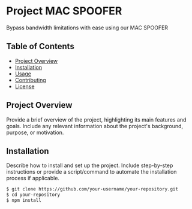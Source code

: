 # Project MAC SPOOFER

Bypass bandwidth limitations with ease using our MAC SPOOFER

## Table of Contents

- [Project Overview](#project-overview)
- [Installation](#installation)
- [Usage](#usage)
- [Contributing](#contributing)
- [License](#license)

## Project Overview

Provide a brief overview of the project, highlighting its main features and goals. Include any relevant information about the project's background, purpose, or motivation.

## Installation

Describe how to install and set up the project. Include step-by-step instructions or provide a script/command to automate the installation process if applicable.

```bash
$ git clone https://github.com/your-username/your-repository.git
$ cd your-repository
$ npm install
